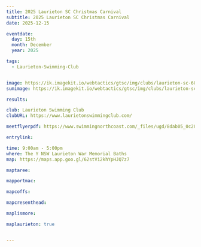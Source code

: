 ```yaml
---
title: 2025 Laurieton SC Christmas Carnival
subtitle: 2025 Laurieton SC Christmas Carnival
date: 2025-12-15

eventdate:
  day: 15th
  month: December
  year: 2025

tags:
  - Laurieton-Swimming-Club


image: https://ik.imagekit.io/webtactics/gtsc/img/clubs/laurieton-sc-600x400.jpg
sumimage: https://ik.imagekit.io/webtactics/gtsc/img/clubs/laurieton-sc-400x600.jpg

results: 

club: Laurieton Swimming Club
clubURL: https://www.laurietonswimmingclub.com/

meetflyerpdf: https://www.swimmingnorthcoast.com/_files/ugd/8dab05_0c28bad4a8254803a40daed7beef6eb3.pdf

entrylink: 

time: 9:00am - 5:00pm
where: The Y NSW Laurieton War Memorial Baths
map: https://maps.app.goo.gl/62stVi2khYpHJQ7z7

maptaree:

mapportmac:

mapcoffs:

mapcresenthead:

maplismore: 

maplaurieton: true


---
```



